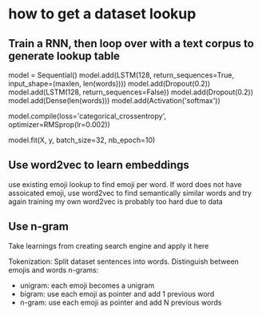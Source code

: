 # how to get a dataset lookup

## Train a RNN, then loop over with a text corpus to generate lookup table
model = Sequential()
model.add(LSTM(128, return_sequences=True, input_shape=(maxlen, len(words))))
model.add(Dropout(0.2))
model.add(LSTM(128, return_sequences=False))
model.add(Dropout(0.2))
model.add(Dense(len(words)))
model.add(Activation('softmax'))

model.compile(loss='categorical_crossentropy', optimizer=RMSprop(lr=0.002))

model.fit(X, y, batch_size=32, nb_epoch=10)


## Use word2vec to learn embeddings
use existing emoji lookup to find emoji per word. If word does not have assoicated emoji, use word2vec to find semantically similar words and try again
training my own word2vec is probably too hard due to data

## Use n-gram
Take learnings from creating search engine and apply it here

Tokenization: Split dataset sentences into words. Distinguish between emojis and words
n-grams: 
- unigram: each emoji becomes a unigram
- bigram: use each emoji as pointer and add 1 previous word
- n-gram: use each emoji as pointer and add N previous words